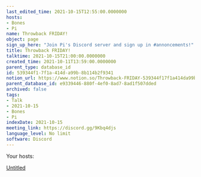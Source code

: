 ```yaml
---
last_edited_time: 2021-10-15T12:55:00.0000000
hosts:
- Bones
- Pi
name: Throwback FRIDAY!
object: page
sign_up_here: "Join Pi's Discord server and sign up in #annoncements!"
title: Throwback FRIDAY!
talktime: 2021-10-15T21:00:00.0000000
created_time: 2021-10-11T13:59:00.0000000
parent_type: database_id
id: 539344f1-7f1a-414d-a99b-8b114b2f9341
notion_url: https://www.notion.so/Throwback-FRIDAY-539344f17f1a414da99b8b114b2f9341
parent_database_id: e9339446-880f-4ef0-8ad7-8ad1f507dded
archived: false
tags:
- Talk
- 2021-10-15
- Bones
- Pi
indexDate: 2021-10-15
meeting_link: https://discord.gg/9Kbq4djs
language_level: No limit
software: Discord
---
```




Your hosts:

[Untitled](https://www.notion.so/482e61b02b9c4456b2b4fe86bb7544c6)   





